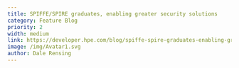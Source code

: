 ```yaml
---
title: SPIFFE/SPIRE graduates, enabling greater security solutions
category: Feature Blog
priority: 2
width: medium
link: https://developer.hpe.com/blog/spiffe-spire-graduates-enabling-greater-security-solutions/
image: /img/Avatar1.svg
author: Dale Rensing
---
```

 ﻿